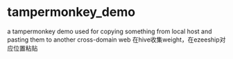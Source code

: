 # tampermonkey_demo
a tampermonkey demo used for copying something from local host and pasting them to another cross-domain web
在hive收集weight，在ezeeship对应位置粘贴
